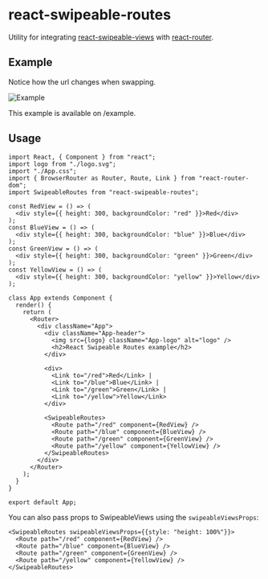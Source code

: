 react-swipeable-routes
======================

Utility for integrating [react-swipeable-views](https://github.com/oliviertassinari/react-swipeable-views) with [react-router](https://github.com/ReactTraining/react-router).

## Example

Notice how the url changes when swapping.

![Example](https://fat.gfycat.com/WellinformedInfamousBuckeyebutterfly.gif)

This example is available on /example.

## Usage

````es6
import React, { Component } from "react";
import logo from "./logo.svg";
import "./App.css";
import { BrowserRouter as Router, Route, Link } from "react-router-dom";
import SwipeableRoutes from "react-swipeable-routes";

const RedView = () => (
  <div style={{ height: 300, backgroundColor: "red" }}>Red</div>
);
const BlueView = () => (
  <div style={{ height: 300, backgroundColor: "blue" }}>Blue</div>
);
const GreenView = () => (
  <div style={{ height: 300, backgroundColor: "green" }}>Green</div>
);
const YellowView = () => (
  <div style={{ height: 300, backgroundColor: "yellow" }}>Yellow</div>
);

class App extends Component {
  render() {
    return (
      <Router>
        <div className="App">
          <div className="App-header">
            <img src={logo} className="App-logo" alt="logo" />
            <h2>React Swipeable Routes example</h2>
          </div>

          <div>
            <Link to="/red">Red</Link> |
            <Link to="/blue">Blue</Link> | 
            <Link to="/green">Green</Link> | 
            <Link to="/yellow">Yellow</Link>
          </div>

          <SwipeableRoutes>
            <Route path="/red" component={RedView} />
            <Route path="/blue" component={BlueView} />
            <Route path="/green" component={GreenView} />
            <Route path="/yellow" component={YellowView} />
          </SwipeableRoutes>
        </div>
      </Router>
    );
  }
}

export default App;

````

You can also pass props to SwipeableViews using the `swipeableViewsProps`:
````es6
<SwipeableRoutes swipeableViewsProps={{style: "height: 100%"}}>
  <Route path="/red" component={RedView} />
  <Route path="/blue" component={BlueView} />
  <Route path="/green" component={GreenView} />
  <Route path="/yellow" component={YellowView} />
</SwipeableRoutes>
````